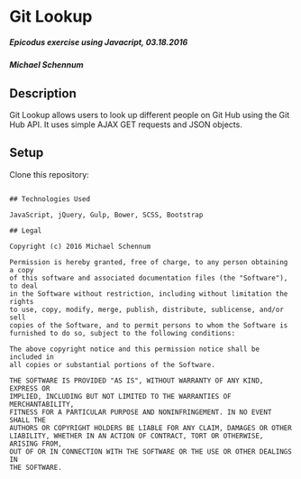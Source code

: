 # Git Lookup

##### Epicodus exercise using Javacript, 03.18.2016

##### Michael Schennum

## Description
Git Lookup allows users to look up different people on Git Hub using the Git Hub API. It uses simple AJAX GET requests and JSON objects.

## Setup

Clone this repository:
```

## Technologies Used

JavaScript, jQuery, Gulp, Bower, SCSS, Bootstrap

## Legal

Copyright (c) 2016 Michael Schennum

Permission is hereby granted, free of charge, to any person obtaining a copy
of this software and associated documentation files (the "Software"), to deal
in the Software without restriction, including without limitation the rights
to use, copy, modify, merge, publish, distribute, sublicense, and/or sell
copies of the Software, and to permit persons to whom the Software is
furnished to do so, subject to the following conditions:

The above copyright notice and this permission notice shall be included in
all copies or substantial portions of the Software.

THE SOFTWARE IS PROVIDED "AS IS", WITHOUT WARRANTY OF ANY KIND, EXPRESS OR
IMPLIED, INCLUDING BUT NOT LIMITED TO THE WARRANTIES OF MERCHANTABILITY,
FITNESS FOR A PARTICULAR PURPOSE AND NONINFRINGEMENT. IN NO EVENT SHALL THE
AUTHORS OR COPYRIGHT HOLDERS BE LIABLE FOR ANY CLAIM, DAMAGES OR OTHER
LIABILITY, WHETHER IN AN ACTION OF CONTRACT, TORT OR OTHERWISE, ARISING FROM,
OUT OF OR IN CONNECTION WITH THE SOFTWARE OR THE USE OR OTHER DEALINGS IN
THE SOFTWARE.
